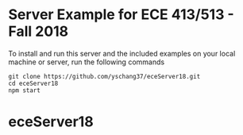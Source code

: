 # Server Example for ECE 413/513 - Fall 2018

To install and run this server and the included examples on your local machine or server, run the following commands

```
git clone https://github.com/yschang37/eceServer18.git
cd eceServer18
npm start
```
# eceServer18
